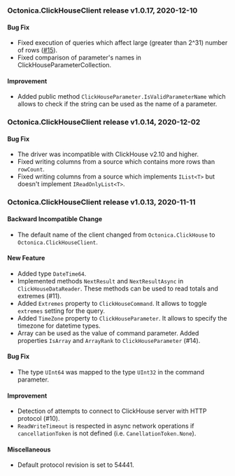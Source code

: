 ### Octonica.ClickHouseClient release v1.0.17, 2020-12-10

#### Bug Fix

* Fixed execution of queries which affect large (greater than 2^31) number of rows ([#15](https://github.com/Octonica/ClickHouseClient/issues/15)).
* Fixed comparison of parameter's names in ClickHouseParameterCollection.

#### Improvement

* Added public method `ClickHouseParameter.IsValidParameterName` which allows to check if the string can be used as the name of a parameter.

### Octonica.ClickHouseClient release v1.0.14, 2020-12-02

#### Bug Fix

* The driver was incompatible with ClickHouse v2.10 and higher.
* Fixed writing columns from a source which contains more rows than `rowCount`.
* Fixed writing columns from a source which implements `IList<T>` but doesn't implement `IReadOnlyList<T>`.

### Octonica.ClickHouseClient release v1.0.13, 2020-11-11

#### Backward Incompatible Change

* The default name of the client changed from `Octonica.ClickHouse` to `Octonica.ClickHouseClient`.

#### New Feature

* Added type `DateTime64`.
* Implemented methods `NextResult` and `NextResultAsync` in `ClickHouseDataReader`. These methods can be used to read totals and extremes (#11).
* Added `Extremes` property to `ClickHouseCommand`. It allows to toggle `extremes` setting for the query.
* Added `TimeZone` property to `ClickHouseParameter`. It allows to specify the timezone for datetime types.
* Array can be used as the value of command parameter. Added properties `IsArray` and `ArrayRank` to `ClickHouseParameter` (#14).

#### Bug Fix

* The type `UInt64` was mapped to the type `UInt32` in the command parameter.

#### Improvement

* Detection of attempts to connect to ClickHouse server with HTTP protocol (#10).
* `ReadWriteTimeout` is respected in async network operations if `cancellationToken` is not defined (i.e. `CanellationToken.None`).

#### Miscellaneous

* Default protocol revision is set to 54441.
